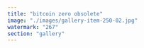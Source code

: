 ```yaml
---
title: "bitcoin zero obsolete"
image: "./images/gallery-item-250-02.jpg"
watermark: "267"
section: "gallery"
---
```


